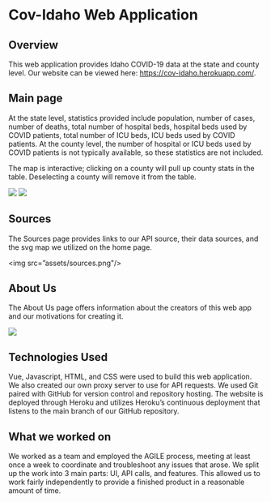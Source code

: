 # Cov-Idaho Web Application

## Overview
This web application provides Idaho COVID-19 data at the state and county level. Our website can be viewed here: https://cov-idaho.herokuapp.com/.

## Main page
At the state level, statistics provided include population, number of cases, number of deaths, total number of  hospital beds, hospital beds used by COVID patients, total number of ICU beds, ICU beds used by COVID patients.  At the county level, the number of hospital or ICU beds used by COVID patients is not typically available, so these statistics are not included. 

The map is interactive; clicking on a county will pull up county stats in the table. Deselecting a county will remove it from the table. 

<img src=”assets/main-page.png”/>

<img src=”assets/main-page-table.png”/>

## Sources
The Sources page provides links to our API source, their data sources, and the svg map we utilized on the home page.

<img src=”assets/sources.png"/>

## About Us
The About Us page offers information about the creators of this web app and our motivations for creating it. 

<img src=”assets/about-us.png”/>

## Technologies Used
Vue, Javascript, HTML, and CSS were used to build this web application. We also created our own proxy server to use for API requests.  We used Git paired with GitHub for version control and repository hosting. The website is deployed through Heroku and utilizes Heroku’s continuous deployment that listens to the main branch of our GitHub repository. 

## What we worked on
We worked as a team and employed the AGILE process, meeting at least once a week to coordinate and troubleshoot any issues that arose. We split up the work into 3 main parts: UI, API calls, and features. This allowed us to work fairly independently to provide a finished product in a reasonable amount of time.
